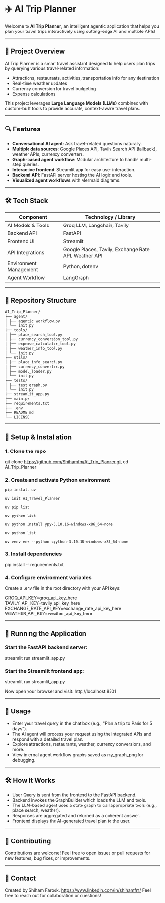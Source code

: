 # ✈️ AI Trip Planner

Welcome to **AI Trip Planner**, an intelligent agentic application that helps you plan your travel trips interactively using cutting-edge AI and multiple APIs!

---

## 🚀 Project Overview

AI Trip Planner is a smart travel assistant designed to help users plan trips by querying various travel-related information:

- Attractions, restaurants, activities, transportation info for any destination
- Real-time weather updates
- Currency conversion for travel budgeting
- Expense calculations

This project leverages **Large Language Models (LLMs)** combined with custom-built tools to provide accurate, context-aware travel plans.

---

## 🔍 Features

- **Conversational AI agent**: Ask travel-related questions naturally.
- **Multiple data sources**: Google Places API, Tavily Search API (fallback), weather APIs, currency converters.
- **Graph-based agent workflow**: Modular architecture to handle multi-step queries.
- **Interactive frontend**: Streamlit app for easy user interaction.
- **Backend API**: FastAPI server hosting the AI logic and tools.
- **Visualized agent workflows** with Mermaid diagrams.

---

## 🛠️ Tech Stack

| Component                 | Technology / Library           |
|---------------------------|-------------------------------|
| AI Models & Tools         | Groq LLM, Langchain, Tavily    |
| Backend API               | FastAPI                        |
| Frontend UI              | Streamlit                     |
| API Integrations          | Google Places, Tavily, Exchange Rate API, Weather API |
| Environment Management    | Python, dotenv                 |
| Agent Workflow            | LangGraph                     |

---

## 📂 Repository Structure
```bash
AI_Trip_Planner/
├── agent/
│ ├── agentic_workflow.py
│ └── init.py
├── tools/
│ ├── place_search_tool.py
│ ├── currency_conversion_tool.py
│ ├── expense_calculator_tool.py
│ ├── weather_info_tool.py
│ └── init.py
├── utils/
│ ├── place_info_search.py
│ ├── currency_converter.py
│ ├── model_loader.py
│ └── init.py
├── tests/
│ ├── test_graph.py
│ └── init.py
├── streamlit_app.py
├── main.py
├── requirements.txt
├── .env
├── README.md
└── LICENSE
```
---

## 🔧 Setup & Installation

### 1. Clone the repo

git clone https://github.com/Shihamfm/AI_Trip_Planner.git
cd AI_Trip_Planner

### 2. Create and activate Python environment

```pip install uv```

```uv init AI_Travel_Planner```

```uv pip list```

```uv python list```

```uv python install ypy-3.10.16-windows-x86_64-none```

```uv python list```

```uv venv env --python cpython-3.10.18-windows-x86_64-none```


### 3. Install dependencies
pip install -r requirements.txt

### 4. Configure environment variables
Create a .env file in the root directory with your API keys:

GROQ_API_KEY=groq_api_key_here <br>
TAVILY_API_KEY=tavily_api_key_here <br>
EXCHANGE_RATE_API_KEY=exchange_rate_api_key_here <br>
WEATHER_API_KEY=weather_api_key_here

---
## 🚀 Running the Application

### Start the FastAPI backend server:
streamlit run streamlit_app.py

### Start the Streamlit frontend app:
streamlit run streamlit_app.py

Now open your browser and visit:
http://localhost:8501

---
## 📝 Usage
- Enter your travel query in the chat box (e.g., "Plan a trip to Paris for 5 days").
- The AI agent will process your request using the integrated APIs and respond with a detailed travel plan.
- Explore attractions, restaurants, weather, currency conversions, and more.
- View internal agent workflow graphs saved as my_graph_png for debugging.

---
## 🛠️ How It Works
- User Query is sent from the frontend to the FastAPI backend.
- Backend invokes the GraphBuilder which loads the LLM and tools.
- The LLM-based agent uses a state graph to call appropriate tools (e.g., place search, weather).
- Responses are aggregated and returned as a coherent answer.
- Frontend displays the AI-generated travel plan to the user.
---
## 🤝 Contributing
Contributions are welcome! Feel free to open issues or pull requests for new features, bug fixes, or improvements.

---
## 💬 Contact
Created by Shiham Farook. https://www.linkedin.com/in/shihamfm/
Feel free to reach out for collaboration or questions!
